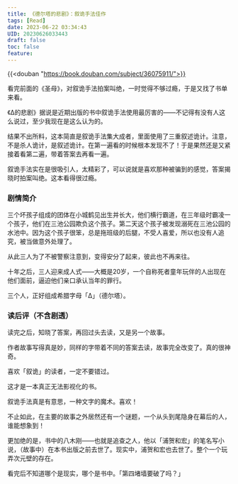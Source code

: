```yaml
---
title: 《德尔塔的悲剧》：叙诡手法佳作
tags: [Read]
date: 2023-06-22 03:34:43
UID: 20230626033443
draft: false
toc: false
feature: 
---
```


{{<douban "https://book.douban.com/subject/36075911/">}}

看完前面的《圣母》，对叙诡手法拍案叫绝，一时觉得不够过瘾，于是又找了书单来看。

《Δ的悲剧》据说是近期出版的书中叙诡手法使用最厉害的——不记得有没有人这么说过，至少我现在是这么认为的。

<!--more-->

结果不出所料，这本简直是叙诡手法集大成者，里面使用了三重叙述诡计。注意，不是杀人诡计，是叙述诡计。在第一遍看的时候根本发现不了！于是果然还是又紧接着看第二遍，带着答案去再看一遍。

叙诡手法实在是很吸引人，太精彩了，可以说就是喜欢那种被骗到的感觉，答案揭晓时拍案叫绝。这本看得很过瘾。

### 剧情简介



三个坏孩子组成的团体在小城鹤见出生并长大，他们横行霸道，在三年级时霸凌一个孩子，他们在三池公园欺负这个孩子。第二天这个孩子被发现溺死在三池公园的水池中。因为这个孩子很笨，总是拖班级的后腿，不受人喜爱，所以也没有人追究，被当做意外处理了。

从此三人为了不被警察注意到，变得安分了起来，彼此也不再来往。

十年之后，三人迎来成人式——大概是20岁，一个自称死者童年玩伴的人出现在他们面前，逼迫他们亲口承认当年的罪行。

三个人，正好组成希腊字母「Δ」（德尔塔）。


### 读后评（不含剧透）

读完之后，知晓了答案，再回过头去读，又是另一个故事。

作者故事写得真是妙，同样的字带着不同的答案去读，故事完全改变了。真的很神奇。

喜欢「叙诡」的读者，一定不要错过。

这才是一本真正无法影视化的书。

叙诡手法真是有意思，一种文字的魔术。喜欢！

不止如此，在主要的故事之外居然还有一个谜题，一个从头到尾隐身在幕后的人，谁能想象到！

更加绝的是，书中的八木刚——也就是追查之人，他以「浦贺和宏」的笔名写小说，（故事中）在本书出版之前去世了。现实中，浦贺和宏也去世了。整个一个玩弄次元壁的存在。

看完后不知道哪个是现实，哪个是书中。「第四堵墙要破了吗？」